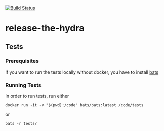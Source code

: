 [![Build Status](https://travis-ci.com/pitwegner/release-the-hydra.svg?branch=master)](https://travis-ci.com/pitwegner/release-the-hydra)

# release-the-hydra

## Tests

### Prerequisites

If you want to run the tests locally without docker, you have to install [bats](https://github.com/bats-core/bats-core#installation)

### Running Tests

In order to run tests, run either

`docker run -it -v "$(pwd):/code" bats/bats:latest /code/tests`

or

`bats -r tests/`
